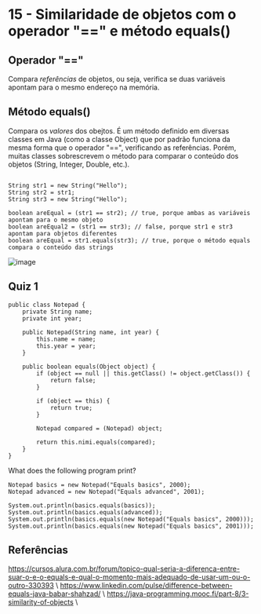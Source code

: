 # 15 - Similaridade de objetos com o operador "==" e método equals()

## Operador "=="
Compara *referências* de objetos, ou seja, verifica se duas variáveis apontam para o mesmo endereço na memória.

## Método equals()
Compara os *valores* dos obejtos. É um método definido em diversas classes em Java (como a classe Object) que por padrão funciona da mesma forma que o operador "==", verificando as referências.
Porém, muitas classes sobrescrevem o método para comparar o conteúdo dos objetos (String, Integer, Double, etc.).

```

String str1 = new String("Hello");
String str2 = str1;
String str3 = new String("Hello");

boolean areEqual = (str1 == str2); // true, porque ambas as variáveis apontam para o mesmo objeto
boolean areEqual2 = (str1 == str3); // false, porque str1 e str3 apontam para objetos diferentes
boolean areEqual = str1.equals(str3); // true, porque o método equals compara o conteúdo das strings

```
![image](https://github.com/user-attachments/assets/13f8b490-d75d-4ae4-a1a9-7e4c9bc69128)

## Quiz 1
```
public class Notepad {
    private String name;
    private int year;
 
    public Notepad(String name, int year) {
        this.name = name;
        this.year = year;
    }

    public boolean equals(Object object) {
        if (object == null || this.getClass() != object.getClass()) {
            return false;
        }

        if (object == this) {
            return true;
        }

        Notepad compared = (Notepad) object;

        return this.nimi.equals(compared);
    }
}

```
What does the following program print?

```
Notepad basics = new Notepad("Equals basics", 2000);
Notepad advanced = new Notepad("Equals advanced", 2001);

System.out.println(basics.equals(basics));
System.out.println(basics.equals(advanced));
System.out.println(basics.equals(new Notepad("Equals basics", 2000)));
System.out.println(basics.equals(new Notepad("Equals basics", 2001)));
```

## Referências
https://cursos.alura.com.br/forum/topico-qual-seria-a-diferenca-entre-suar-o-e-o-equals-e-qual-o-momento-mais-adequado-de-usar-um-ou-o-outro-330393 \\
https://www.linkedin.com/pulse/difference-between-equals-java-babar-shahzad/ \\
https://java-programming.mooc.fi/part-8/3-similarity-of-objects \\
